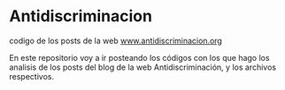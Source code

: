 # Antidiscriminacion
codigo de los posts de la web www.antidiscriminacion.org

En este repositorio voy a ir posteando los códigos con los que hago los analisis de los posts del blog de la web Antidiscriminación, y los archivos respectivos. 
